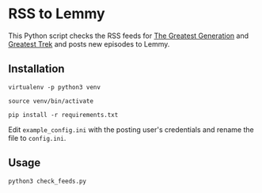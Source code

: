 # RSS to Lemmy

This Python script checks the RSS feeds for [The Greatest Generation](https://maximumfun.org/podcasts/greatest-generation/) and [Greatest Trek](https://maximumfun.org/podcasts/greatest-trek/) and posts new episodes to Lemmy.

## Installation

`virtualenv -p python3 venv`

`source venv/bin/activate`

`pip install -r requirements.txt`

Edit `example_config.ini` with the posting user's credentials and rename the file to `config.ini`.

## Usage

`python3 check_feeds.py`
